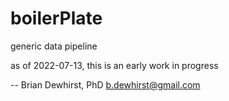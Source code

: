 # boilerPlate
generic data pipeline

as of 2022-07-13, this is an early work in progress

--
Brian Dewhirst, PhD
b.dewhirst@gmail.com